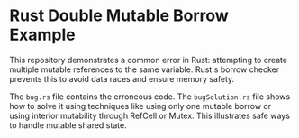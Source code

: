 # Rust Double Mutable Borrow Example

This repository demonstrates a common error in Rust: attempting to create multiple mutable references to the same variable. Rust's borrow checker prevents this to avoid data races and ensure memory safety.

The `bug.rs` file contains the erroneous code.  The `bugSolution.rs` file shows how to solve it using techniques like using only one mutable borrow or using interior mutability through RefCell or Mutex.  This illustrates safe ways to handle mutable shared state.
